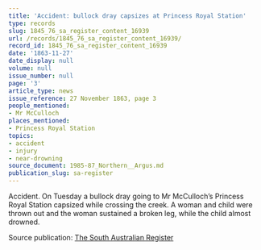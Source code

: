 ```yaml
---
title: 'Accident: bullock dray capsizes at Princess Royal Station'
type: records
slug: 1845_76_sa_register_content_16939
url: /records/1845_76_sa_register_content_16939/
record_id: 1845_76_sa_register_content_16939
date: '1863-11-27'
date_display: null
volume: null
issue_number: null
page: '3'
article_type: news
issue_reference: 27 November 1863, page 3
people_mentioned:
- Mr McCulloch
places_mentioned:
- Princess Royal Station
topics:
- accident
- injury
- near-drowning
source_document: 1985-87_Northern__Argus.md
publication_slug: sa-register
---
```


Accident.  On Tuesday a bullock dray going to Mr McCulloch’s Princess Royal Station capsized while crossing the creek.  A woman and child were thrown out and the woman sustained a broken leg, while the child almost drowned.

Source publication: [The South Australian Register](/publications/sa-register/)
